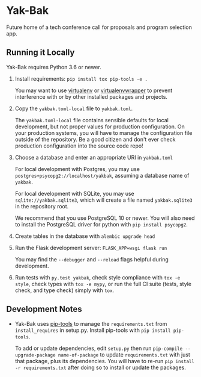 # Yak-Bak

Future home of a tech conference call for proposals and program selection app.

## Running it Locally

Yak-Bak requires Python 3.6 or newer.

1. Install requirements: `pip install tox pip-tools -e .`

    You may want to use [virtualenv](https://virtualenv.pypa.io/en/stable/)
    or [virtualenvwrapper](https://virtualenvwrapper.readthedocs.io/en/latest/)
    to prevent interference with or by other installed packages and projects.

2. Copy the `yakbak.toml-local` file to `yakbak.toml`.

    The `yakbak.toml-local` file contains sensible defaults for local
    development, but not proper values for production configuration. On your
    production systems, you will have to manage the configuration file outside
    of the repository. Be a good citizen and don't ever check production
    configuration into the source code repo!

3. Choose a database and enter an appropriate URI in `yakbak.toml`

    For local development with Postgres, you may use
    `postgres+psycopg2://localhost/yakbak`, assuming a database name of
    `yakbak`.

    For local development with SQLite, you may use `sqlite://yakbak.sqlite3`,
    which will create a file named `yakbak.sqlite3` in the repository root.

    We recommend that you use PostgreSQL 10 or newer. You will also need to
    install the PostgreSQL driver for python with `pip install psycopg2`.

4. Create tables in the database with `alembic upgrade head`

5. Run the Flask development server: `FLASK_APP=wsgi flask run`

    You may find the `--debugger` and `--reload` flags helpful during
    development.

6. Run tests with `py.test yakbak`, check style compliance with `tox -e
   style`, check types with `tox -e mypy`, or run the full CI suite (tests,
   style check, and type check) simply with `tox`.

## Development Notes

- Yak-Bak uses [pip-tools](https://github.com/jazzband/pip-tools) to manage
  the `requirements.txt` from `install_requires` in setup.py. Install
  pip-tools with `pip install pip-tools`.

    To add or update dependencies, edit `setup.py` then run `pip-compile
    --upgrade-package name-of-package` to update `requirements.txt` with
    just that package, plus its dependencies. You will have to re-run `pip
    install -r requirements.txt` after doing so to install or update the
    packages.
